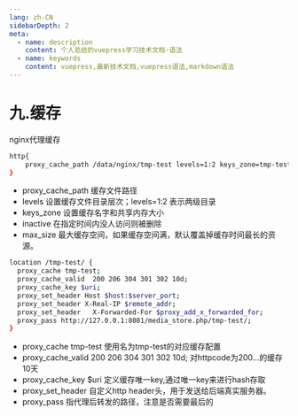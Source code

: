 ```yaml
---
lang: zh-CN
sidebarDepth: 2
meta:
  - name: description
    content: 个人总结的vuepress学习技术文档-语法
  - name: keywords
    content: vuepress,最新技术文档,vuepress语法,markdown语法
---
```

# 九.缓存
nginx代理缓存
```sh
http{  
    proxy_cache_path /data/nginx/tmp-test levels=1:2 keys_zone=tmp-test:100m inactive=7d max_size=1000g;  
}  
```

- proxy_cache_path 缓存文件路径
- levels 设置缓存文件目录层次；levels=1:2 表示两级目录
- keys_zone 设置缓存名字和共享内存大小
- inactive 在指定时间内没人访问则被删除
- max_size 最大缓存空间，如果缓存空间满，默认覆盖掉缓存时间最长的资源。

```sh
location /tmp-test/ {  
  proxy_cache tmp-test;  
  proxy_cache_valid  200 206 304 301 302 10d;  
  proxy_cache_key $uri;  
  proxy_set_header Host $host:$server_port;  
  proxy_set_header X-Real-IP $remote_addr;  
  proxy_set_header   X-Forwarded-For $proxy_add_x_forwarded_for;  
  proxy_pass http://127.0.0.1:8081/media_store.php/tmp-test/;  
}
```

- proxy_cache tmp-test 使用名为tmp-test的对应缓存配置
- proxy_cache_valid 200 206 304 301 302 10d; 对httpcode为200…的缓存10天
- proxy_cache_key $uri 定义缓存唯一key,通过唯一key来进行hash存取
- proxy_set_header 自定义http header头，用于发送给后端真实服务器。
- proxy_pass 指代理后转发的路径，注意是否需要最后的
